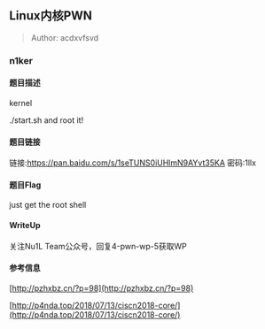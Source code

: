 ## Linux内核PWN

> Author: acdxvfsvd

### n1ker

#### 题目描述

kernel

./start.sh and root it!

#### 题目链接

链接:https://pan.baidu.com/s/1seTUNS0iUHlmN9AYvt35KA  密码:1llx


#### 题目Flag

just get the root shell

#### WriteUp

关注Nu1L Team公众号，回复4-pwn-wp-5获取WP

#### 参考信息

[http://pzhxbz.cn/?p=98](http://pzhxbz.cn/?p=98)

[http://p4nda.top/2018/07/13/ciscn2018-core/](http://p4nda.top/2018/07/13/ciscn2018-core/)
